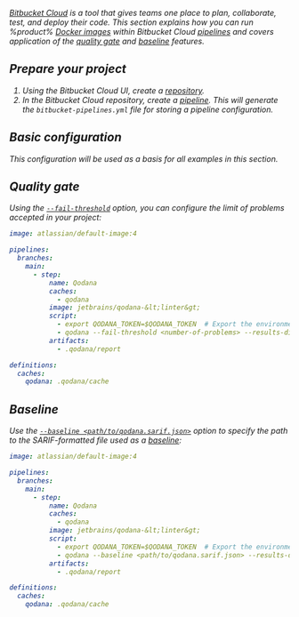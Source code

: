 [//]: # (title: Bitbucket Cloud)

<var name="repository" value="https://support.atlassian.com/bitbucket-cloud/docs/create-a-repository-in-bitbucket-cloud/"/>
<var name="pipeline" value="https://support.atlassian.com/bitbucket-cloud/docs/get-started-with-bitbucket-pipelines/"/>

[Bitbucket Cloud](https://support.atlassian.com/bitbucket-cloud/docs/get-started-with-bitbucket-cloud/) is a tool that
gives teams one place to plan, collaborate, test, and deploy their code. This
section explains how you can run %product% [Docker images](docker-images.md) within Bitbucket Cloud 
[pipelines](%pipeline%) and covers 
application of the [quality gate](quality-gate.topic) and [baseline](baseline.topic) features.

## Prepare your project

1. Using the Bitbucket Cloud UI, create a [repository](%repository%).
2. In the Bitbucket Cloud repository, create a [pipeline](%pipeline%). This will generate the `bitbucket-pipelines.yml` file 
for storing a pipeline configuration.

## Basic configuration

<include from="lib_qd.topic" element-id="bitbucket-basic-configuration"/>

This configuration will be used as a basis for all examples in this section.

## Quality gate

Using the [`--fail-threshold`](docker-image-configuration.topic#docker-config-reference-quality-gate) option, you can 
configure the limit of problems accepted in your project:  

```yaml
image: atlassian/default-image:4

pipelines:
  branches:
    main:
      - step:
          name: Qodana
          caches:
            - qodana
          image: jetbrains/qodana-&lt;linter&gt;
          script:
            - export QODANA_TOKEN=$QODANA_TOKEN  # Export the environment variable
            - qodana --fail-threshold <number-of-problems> --results-dir=$BITBUCKET_CLONE_DIR/.qodana --report-dir=$BITBUCKET_CLONE_DIR/.qodana/report --cache-dir=$BITBUCKET_CLONE_DIR/.qodana/cache
          artifacts:
            - .qodana/report

definitions:
  caches:
    qodana: .qodana/cache
```

## Baseline

Use the [`--baseline <path/to/qodana.sarif.json>`](docker-image-configuration.topic#docker-config-reference-baseline) option to 
specify the path to the SARIF-formatted file used as a [baseline](baseline.topic):

```yaml
image: atlassian/default-image:4

pipelines:
  branches:
    main:
      - step:
          name: Qodana
          caches:
            - qodana
          image: jetbrains/qodana-&lt;linter&gt;
          script:
            - export QODANA_TOKEN=$QODANA_TOKEN  # Export the environment variable
            - qodana --baseline <path/to/qodana.sarif.json> --results-dir=$BITBUCKET_CLONE_DIR/.qodana --report-dir=$BITBUCKET_CLONE_DIR/.qodana/report --cache-dir=$BITBUCKET_CLONE_DIR/.qodana/cache
          artifacts:
            - .qodana/report

definitions:
  caches:
    qodana: .qodana/cache
```